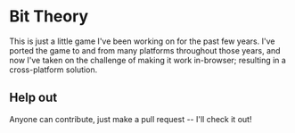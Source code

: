 # Bit Theory
This is just a little game I've been working on for the past few years.
I've ported the game to and from many platforms throughout those years, and now I've taken on the challenge of making it work in-browser; resulting in a cross-platform solution.

## Help out
Anyone can contribute, just make a pull request -- I'll check it out!